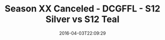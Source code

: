 ---
title: Season XX Canceled - DCGFFL - S12 Silver vs S12 Teal
teams-score:
- team: _teams/s12-silver.md
  score: 24
- team: _teams/s12-teal.md
  score: 27
mvp: Chris G. (Silver); Drew H. (Teal)
game-ball: Kirk Y. (Silver); Mike A. (Teal)
sportsperson: ''
season: 12
week: 4
date: '2016-04-03T22:09:29'
pageid: season-12-week-4-april-3-2016-4190-vs-4185
---